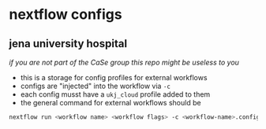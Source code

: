 # nextflow configs 
## jena university hospital
*if you are not part of the CaSe group this repo might be useless to you*

* this is a storage for config profiles for external workflows
* configs are "injected" into the workflow via `-c`
* each config musst have a `ukj_cloud` profile added to them
* the general command for external workflows should be
```bash
nextflow run <workflow name> <workflow flags> -c <workflow-name>.config -profile ukj_cloud
```


